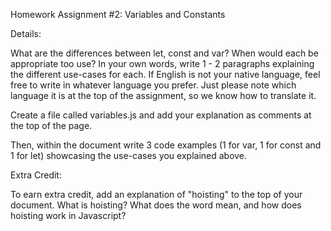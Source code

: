 Homework Assignment #2: Variables and Constants

Details:

What are the differences between let, const and var? When would each be appropriate too use? In your own words, write 1 - 2 paragraphs explaining the different use-cases for each. If English is not your native language, feel free to write in whatever language you prefer. Just please note which language it is at the top of the assignment, so we know how to translate it.

Create a file called variables.js and add your explanation as comments at the top of the page.

Then, within the document write 3 code examples (1 for var, 1 for const and 1 for let) showcasing the use-cases you explained above.

Extra Credit:

To earn extra credit, add an explanation of "hoisting" to the top of your document. What is hoisting? What does the word mean, and how does hoisting work in Javascript?